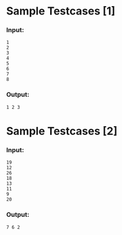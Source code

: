 # Sample Testcases [1]


### Input:
```
1
2
3
4
5
6
7
8
```
### Output:
```
1 2 3
```
# Sample Testcases [2]


### Input:
```
19
12
26
18
13
11
9
20 
```
### Output:
```
7 6 2
```
